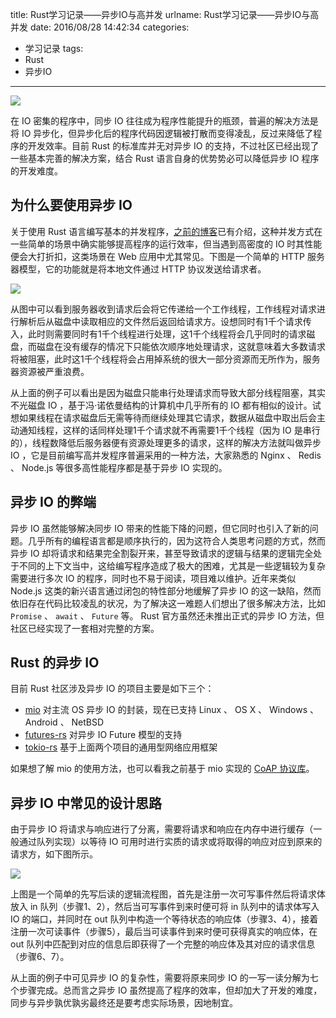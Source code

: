title: Rust学习记录——异步IO与高并发
urlname: Rust学习记录——异步IO与高并发
date: 2016/08/28 14:42:34
categories:
- 学习记录
tags:
- Rust
- 异步IO

---
![](https://image.covertness.cn/yibuioyugaobingfa_maxresdefault.jpg)

在 IO 密集的程序中，同步 IO 往往成为程序性能提升的瓶颈，普遍的解决方法是将 IO 异步化，但异步化后的程序代码因逻辑被打散而变得凌乱，反过来降低了程序的开发效率。目前 Rust 的标准库并无对异步 IO 的支持，不过社区已经出现了一些基本完善的解决方案，结合 Rust 语言自身的优势势必可以降低异步 IO 程序的开发难度。

<!-- more -->
## 为什么要使用异步 IO
关于使用 Rust 语言编写基本的并发程序，[之前的博客](http://covertness.me/2015/05/30/Rust%E5%AD%A6%E4%B9%A0%E8%AE%B0%E5%BD%95%E2%80%94%E2%80%94%E5%B9%B6%E5%8F%91%E4%B8%8E%E5%90%8C%E6%AD%A5/)已有介绍，这种并发方式在一些简单的场景中确实能够提高程序的运行效率，但当遇到高密度的 IO 时其性能便会大打折扣，这类场景在 Web 应用中尤其常见。下图是一个简单的 HTTP 服务器模型，它的功能就是将本地文件通过 HTTP 协议发送给请求者。

![](https://image.covertness.cn/yibuioyugaobingfa_thread_pool.png)

从图中可以看到服务器收到请求后会将它传递给一个工作线程，工作线程对请求进行解析后从磁盘中读取相应的文件然后返回给请求方。设想同时有1千个请求传入，此时则需要同时有1千个线程进行处理，这1千个线程将会几乎同时的请求磁盘，而磁盘在没有缓存的情况下只能依次顺序地处理请求，这就意味着大多数请求将被阻塞，此时这1千个线程将会占用掉系统的很大一部分资源而无所作为，服务器资源被严重浪费。

从上面的例子可以看出是因为磁盘只能串行处理请求而导致大部分线程阻塞，其实不光磁盘 IO ，基于冯·诺依曼结构的计算机中几乎所有的 IO 都有相似的设计。试想如果线程在请求磁盘后无需等待而继续处理其它请求，数据从磁盘中取出后会主动通知线程，这样的话同样处理1千个请求就不再需要1千个线程（因为 IO 是串行的），线程数降低后服务器便有资源处理更多的请求，这样的解决方法就叫做异步 IO ，它是目前编写高并发程序普遍采用的一种方法，大家熟悉的 Nginx 、 Redis 、 Node.js 等很多高性能程序都是基于异步 IO 实现的。

## 异步 IO 的弊端
异步 IO 虽然能够解决同步 IO 带来的性能下降的问题，但它同时也引入了新的问题。几乎所有的编程语言都是顺序执行的，因为这符合人类思考问题的方式，然而异步 IO 却将请求和结果完全割裂开来，甚至导致请求的逻辑与结果的逻辑完全处于不同的上下文当中，这给编写程序造成了极大的困难，尤其是一些逻辑较为复杂需要进行多次 IO 的程序，同时也不易于阅读，项目难以维护。近年来类似 Node.js 这类的新兴语言通过闭包的特性部分地缓解了异步 IO 的这一缺陷，然而依旧存在代码比较凌乱的状况，为了解决这一难题人们想出了很多解决方法，比如 `Promise` 、 `await` 、 `Future` 等。 Rust 官方虽然还未推出正式的异步 IO 方法，但社区已经实现了一套相对完整的方案。

## Rust 的异步 IO
目前 Rust 社区涉及异步 IO 的项目主要是如下三个：
- [mio](https://github.com/carllerche/mio) 对主流 OS 异步 IO 的封装，现在已支持 Linux 、 OS X 、 Windows 、 Android 、 NetBSD
- [futures-rs](https://github.com/alexcrichton/futures-rs) 对异步 IO Future 模型的支持
- [tokio-rs](https://github.com/tokio-rs/tokio-proto) 基于上面两个项目的通用型网络应用框架

如果想了解 mio 的使用方法，也可以看我之前基于 mio 实现的 [CoAP 协议库](https://github.com/Covertness/coap-rs)。

## 异步 IO 中常见的设计思路
由于异步 IO 将请求与响应进行了分离，需要将请求和响应在内存中进行缓存（一般通过队列实现）以等待 IO 可用时进行实质的请求或将取得的响应对应到原来的请求方，如下图所示。

![](https://image.covertness.cn/yibuioyugaobingfa_msg_queue.png)

上图是一个简单的先写后读的逻辑流程图，首先是注册一次可写事件然后将请求体放入 in 队列（步骤1、2），然后当可写事件到来时便可将 in 队列中的请求体写入 IO 的端口，并同时在 out 队列中构造一个等待状态的响应体（步骤3、4），接着注册一次可读事件（步骤5），最后当可读事件到来时便可获得真实的响应体，在 out 队列中匹配到对应的信息后即获得了一个完整的响应体及其对应的请求信息（步骤6、7）。

从上面的例子中可见异步 IO 的复杂性，需要将原来同步 IO 的一写一读分解为七个步骤完成。总而言之异步 IO 虽然提高了程序的效率，但却加大了开发的难度，同步与异步孰优孰劣最终还是要考虑实际场景，因地制宜。

